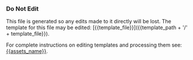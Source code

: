 ### Do Not Edit
This file is generated so any edits made to it directly will be lost.
The template for this file may be edited:
[{{template_file}}]({{template_path + '/' + template_file}}).

For complete instructions on editing templates and processing them see:
[{{assets_name}}]({{assets_readme}}).
